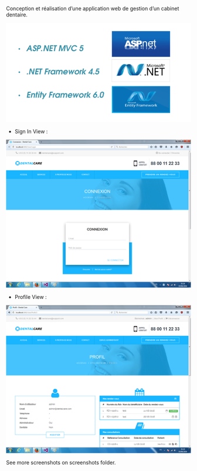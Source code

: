 Conception et réalisation d’une application web de gestion d’un cabinet dentaire.

![Screenshot](dev_tools.png)

 + Sign In View :

![Screenshot](screenshots/sign_in.png)

 + Profile View :

![Screenshot](screenshots/profil.png)


See more screenshots on screenshots folder.
